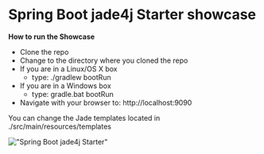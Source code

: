 Spring Boot jade4j Starter showcase
===================================

**How to run the Showcase**

- Clone the repo
- Change to the directory where you cloned the repo
- If you are in a Linux/OS X box
  - type: ./gradlew bootRun
- If you are in a Windows box
  - type: gradle.bat bootRun
- Navigate with your browser to: http://localhost:9090

You can change the Jade templates located in ./src/main/resources/templates

!["Spring Boot jade4j Starter"](https://farm6.staticflickr.com/5600/14967400963_a37f846550_c.jpg)


